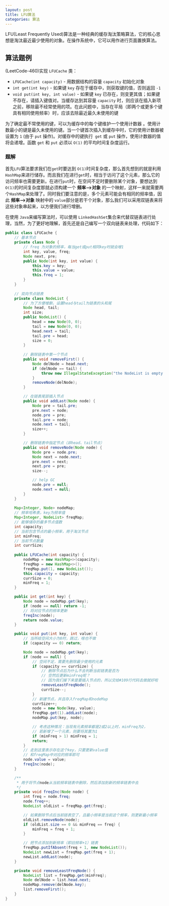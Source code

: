 ```yaml
---
layout: post
title: LFU算法
categories: 算法
---
```



LFU(Least Frequently Used)算法是一种经典的缓存淘汰策略算法，它的核心思想是淘汰最近最少使用的对象。在操作系统中，它可以用作进行页面置换算法。

## 算法题例

(LeetCode-460)实现 `LFUCache` 类：

- `LFUCache(int capacity)` - 用数据结构的容量 `capacity` 初始化对象
- `int get(int key)` - 如果键 `key` 存在于缓存中，则获取键的值，否则返回 `-1`
- `void put(int key, int value)` - 如果键 `key` 已存在，则变更其值；如果键不存在，请插入键值对。当缓存达到其容量 `capacity` 时，则应该在插入新项之前，移除最不经常使用的项。在此问题中，当存在平局（即两个或更多个键具有相同使用频率）时，应该去除最近最久未使用的键

为了确定最不常使用的键，可以为缓存中的每个键维护一个使用计数器 。使用计数最小的键是最久未使用的键。当一个键首次插入到缓存中时，它的使用计数器被设置为 `1` (由于 `put` 操作)。对缓存中的键执行` get` 或 `put` 操作，使用计数器的值将会递增。函数 `get` 和 `put` 必须以 `O(1)` 的平均时间复杂度运行。

### 题解

首先`LFU`算法要求我们在`get`时要达到 `O(1)`时间复杂度，那么首先想到的就是利用 `HashMap`来进行储存。而且我们在进行`get`时，相当于访问了这个元素，那么它的访问频率也需要更新。在进行`put`时，在空间不足时要删除某个对象，要想达到`O(1)`的时间复杂度那就必须构建一个 **频率-->对象** 的一个映射，这样一来就需要两个`HashMap`来处理了。同时我们要注意的是，多个元素可能会有相同的频率值，因此 **频率-->对象** 映射中的 `value`部分是若干个对象，那么我们可以采用双链表来将这些对象串起来，以方便我们进行增删。 

在使用 `Java`来编写算法时，可以使用 `LinkedHashSet`集合来代替双链表进行处理，当然，为了更好地理解，首先还是自己编写一个双向链表来处理，代码如下：

```java
public class LFUCache {
    // 基本节点
    private class Node {
        // freq 为对象的频率，每当get或put相同key时就会增1
        int key, value, freq;
        Node next, pre;
        public Node(int key, int value) {
            this.key = key;
            this.value = value;
            this.freq = 1;
        }
    }
    
    // 双向节点链表
    private class NodeList {
        // 为了方便增删，设置head与tail为链表的头和尾
        Node head, tail;
        int size;
        public NodeList() {
            head = new Node(0, 0);
            tail = new Node(0, 0);
            head.next = tail;
            tail.pre = head;
            size = 0;
        }
      
        // 删除链表中第一个节点
        public void removeFirst() {
            Node delNode = head.next;
            if (delNode == tail) {
                throw new IllegalStateException("the NodeList is empty.");
            }
            removeNode(delNode);
        }

        // 在链表尾部插入节点
        public void addLast(Node node) {
            Node pre = tail.pre;
            pre.next = node;
            node.pre = pre;
            tail.pre = node;
            node.next = tail;
            size++;
        }

        // 删除链表中指定节点（非head、tail节点）
        public void removeNode(Node node) {
            Node pre = node.pre;
            Node next = node.next;
            pre.next = next;
            next.pre = pre;
            size--;

            // help GC
            node.pre = null;
            node.next = null;
        }
    }
  	
    Map<Integer, Node> nodeMap;
    // 频率哈希表，key为频率值
    Map<Integer, NodeList> freqMap;
    // 能够储存的最多节点值数
    int capacity;
    // 当前包含节点的最小频率，用于淘汰节点
    int minFreq;
    // 当前节点数量
    int currSize;
  
    public LFUCache(int capacity) {
        nodeMap = new HashMap<>(capacity);
        freqMap = new HashMap<>();
        freqMap.put(1, new NodeList());
        this.capacity = capacity;
        currSize = 0;
        minFreq = 1;
    }

    public int get(int key) {
        Node node = nodeMap.get(key);
        if (node == null) return -1;
        // 将对应节点的频率更新
        freqInc(node);
        return node.value;
    }

    public void put(int key, int value) {
        // 当所给空间大小为0时，跳过，啥也不做
        if (capacity == 0) return;

        Node node = nodeMap.get(key);
        if (node == null) {
            // 空间不足，需要先删除最少使用的元素
            if (capacity == currSize) {
                // 删除节点后为什么不去判断当前链表是否为
                // 空然后更新minFreq呢？
                // 因为我们接下来是要插入节点的，所以交给#109行代码去做就好啦
                removeLeastFreqNode();
                currSize--;
            }
            // 新建节点，并且存入freqMap和nodeMap
            currSize++;
            node = new Node(key, value);
            freqMap.get(1).addLast(node);
            nodeMap.put(key, node);

            // 考虑这种情况：当现有元素频率都是2或2以上时，minFreq为2，
            // 若新增了一个元素，则要将其置为1
            if (minFreq > 1) minFreq = 1;
            return;
        }
        // 走到这里表示存在这个key，只要更新value值
        // 和freqMap中对应的频率即可
        node.value = value;
        freqInc(node);
    }

    /**
     * 用于将节点node从当前频率链表中删除，然后添加到新的频率链表中去
     */
    private void freqInc(Node node) {
        int freq = node.freq;
        node.freq++;
        NodeList oldList = freqMap.get(freq);

        // 如果删除节点后当前链表空了，且最小频率是当前这个频率，则更新最小频率
        oldList.removeNode(node);
        if (oldList.size == 0 && minFreq == freq) {
            minFreq = freq + 1;
        }

        // 把节点添加到新频率（即旧频率+1）链表
        freqMap.putIfAbsent(freq + 1, new NodeList());
        NodeList newList = freqMap.get(freq + 1);
        newList.addLast(node);
    }

    private void removeLeastFreqNode() {
        NodeList list = freqMap.get(minFreq);
        Node delNode = list.head.next;
        nodeMap.remove(delNode.key);
        list.removeFirst();
    }
}
```



